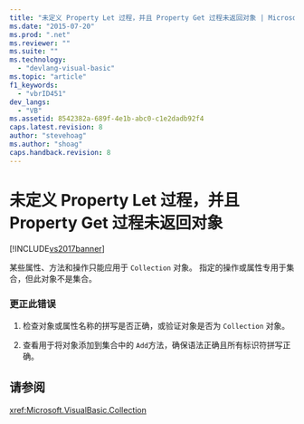 ```yaml
---
title: "未定义 Property Let 过程，并且 Property Get 过程未返回对象 | Microsoft Docs"
ms.date: "2015-07-20"
ms.prod: ".net"
ms.reviewer: ""
ms.suite: ""
ms.technology: 
  - "devlang-visual-basic"
ms.topic: "article"
f1_keywords: 
  - "vbrID451"
dev_langs: 
  - "VB"
ms.assetid: 8542382a-689f-4e1b-abc0-c1e2dadb92f4
caps.latest.revision: 8
author: "stevehoag"
ms.author: "shoag"
caps.handback.revision: 8
---
```

# 未定义 Property Let 过程，并且 Property Get 过程未返回对象
[!INCLUDE[vs2017banner](../../../visual-basic/includes/vs2017banner.md)]

某些属性、方法和操作只能应用于 `Collection` 对象。  指定的操作或属性专用于集合，但此对象不是集合。  
  
### 更正此错误  
  
1.  检查对象或属性名称的拼写是否正确，或验证对象是否为 `Collection` 对象。  
  
2.  查看用于将对象添加到集合中的 `Add`方法，确保语法正确且所有标识符拼写正确。  
  
## 请参阅  
 <xref:Microsoft.VisualBasic.Collection>